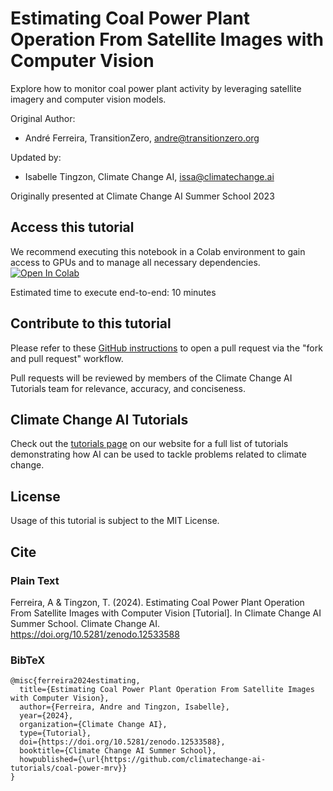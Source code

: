 # Estimating Coal Power Plant Operation From Satellite Images with Computer Vision
Explore how to monitor coal power plant activity by leveraging satellite imagery and computer vision models.

Original Author:
* André Ferreira, TransitionZero, andre@transitionzero.org

Updated by:
* Isabelle Tingzon, Climate Change AI, issa@climatechange.ai

Originally presented at Climate Change AI Summer School 2023

## Access this tutorial

We recommend executing this notebook in a Colab environment to gain access to GPUs and to manage all necessary dependencies. <a target="_blank" href="https://colab.research.google.com/github/climatechange-ai-tutorials/coal-power-mrv/blob/main/CCAI_Summer_School_Tutorial___MRV.ipynb">
  <img src="https://colab.research.google.com/assets/colab-badge.svg" alt="Open In Colab"/>
</a>

Estimated time to execute end-to-end: 10 minutes 

## Contribute to this tutorial

Please refer to these [GitHub instructions](https://docs.github.com/en/get-started/exploring-projects-on-github/contributing-to-a-project#about-forking) to open a pull request via the "fork and pull request" workflow. 

Pull requests will be reviewed by members of the Climate Change AI Tutorials team for relevance, accuracy, and conciseness.

## Climate Change AI Tutorials
Check out the [tutorials page](https://www.climatechange.ai/tutorials?) on our website for a full list of tutorials demonstrating how AI can be used to tackle problems related to climate change.

## License
Usage of this tutorial is subject to the MIT License.

## Cite

### Plain Text
Ferreira, A & Tingzon, T. (2024). Estimating Coal Power Plant Operation From Satellite Images with Computer Vision [Tutorial]. In Climate Change AI Summer School. Climate Change AI. https://doi.org/10.5281/zenodo.12533588

### BibTeX

```
@misc{ferreira2024estimating,
  title={Estimating Coal Power Plant Operation From Satellite Images with Computer Vision},
  author={Ferreira, Andre and Tingzon, Isabelle},
  year={2024},
  organization={Climate Change AI},
  type={Tutorial},
  doi={https://doi.org/10.5281/zenodo.12533588},
  booktitle={Climate Change AI Summer School},
  howpublished={\url{https://github.com/climatechange-ai-tutorials/coal-power-mrv}}
}
```
